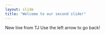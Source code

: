 ```yaml
---
layout: slide
title: "Welcome to our second slide!"
---
```

New line from TJ
Use the left arrow to go back!
